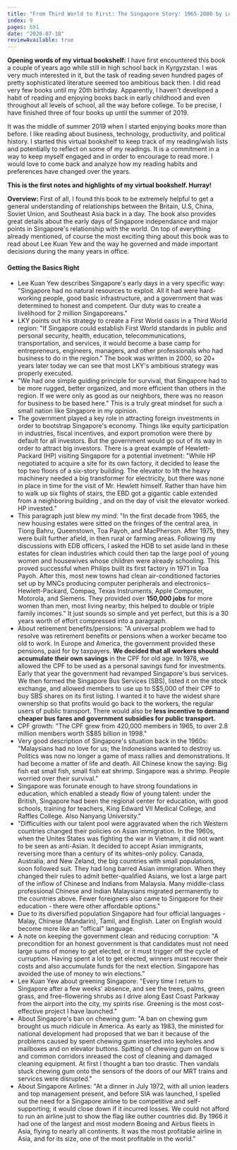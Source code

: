 ```yaml
---
title: "From Third World to First: The Singapore Story: 1965-2000 by Lee Kuan Yew"
index: 9
pages: 691
date: "2020-07-18"
reviewAvailable: true
---
```


**Opening words of my virtual bookshelf:** I have first encountered this book a couple of years ago while still in high school back in Kyrgyzstan. I was very much interested in it, but the task of reading seven hundred pages of pretty sophisticated literature seemed too ambitious back then. I did read very few books until my 20th birthday. Apparently, I haven't developed a habit of reading and enjoying books back in early childhood and even throughout all levels of school, all the way before college. To be precise, I have finished three of four books up until the summer of 2019. 

It was the middle of summer 2019 when I started enjoying books more than before. I like reading about business, technology, productivity, and political history. I started this virtual bookshelf to keep track of my reading/wish lists and potentially to reflect on some of my readings. It is a commitment in a way to keep myself engaged and in order to encourage to read more. I would love to come back and analyze how my reading habits and preferences have changed over the years. 

**This is the first notes and highlights of my virtual bookshelf. Hurray!**

**Overview:** First of all, I found this book to be extremely helpful to get a general understanding of relationships between the Britain, U.S, China, Soviet Union, and Southeast Asia back in a day. The book also provides great details about the early days of Singapore independance and major points in Singapore's relationship with the world. On top of everything already mentioned, of course the most exciting thing about this book was to read about Lee Kuan Yew and the way he governed and made important decisions during the many years in office. 

#### Getting the Basics Right

- Lee Kuan Yew describes Singapore's early days in a very specific way: "Singapore had no natural resources to exploit. All it had were hard-working people, good basic infrastructure, and a government that was determined to honest and competent. Our duty was to create a livelihood for 2 million Singaporeans."
- LKY points out his strategy to create a First World oasis in a Third World region: "If Singapore could establish First World standards in public and personal security, health, education, telecommunications, transportation, and services, it would become a base camp for entrepreneurs, engineers, managers, and other professionals who had business to do in the region." The book was written in 2000, so 20+ years later today we can see that most LKY's ambitious strategy was properly executed.
- "We had one simple guiding principle for survival, that Singapore had to be more rugged, better organized, and more efficient than others in the region. If we were only as good as our neighbors, there was no reason for business to be based here." This is a truly great mindset for such a small nation like Singapore in my opinion.
- The government played a key role in attracting foreign investments in order to bootstrap Singapore's economy. Things like equity participation in industries, fiscal incentives, and export promotion were there by default for all investors. But the government would go out of its way in order to attract big investors. There is a great example of Hewlett-Packard (HP) visiting Singapore for a potential invetment: "While HP negotiated to acquire a site for its own factory, it decided to lease the top two floors of a six-story building. The elevator to lift the heavy machinery needed a big transformer for electricity, but there was none in place in time for the visit of Mr. Hewlett himself. Rather than have him to walk up six flights of stairs, the EBD got a gigantic cable extended from a neighboring building , and on the day of visit the elevator worked. HP invested."
- This paragraph just blew my mind: "In the first decade from 1965, the new housing estates were sitted on the fringes of the central area, in Tiong Bahru, Queenstown, Toa Payoh, and MacPherson. After 1975, they were built further afield, in then rural or farming areas. Following my discussions with EDB officers, I asked the HDB to set aside land in these estates for clean industries which could then tap the large pool of young women and housewives whose children were already schooling. This proved successful when Philips built its first factory in 1971 in Toa Payoh. After this, most new towns had clean air-conditioned factories set up by MNCs producing computer peripherals and electronics–Hewlett-Packard, Compaq, Texas Instruments, Apple Computer, Motorola, and Siemens. They provided over **150,000 jobs** for more women than men, most living nearby; this helped to double or triple family incomes." It just sounds so simple and yet perfect, but this is a 30 years worth of effort compressed into a paragraph. 
- About retirement benefits/pensions: "A universal problem we had to resolve was retirement benefits or pensions when a worker became too old to work. In Europe and America, the government provided these pensions, paid for by taxpayers. **We decided that all workers should accumulate their own savings** in the CPF for old age. In 1978, we allowed the CPF to be used as a personal savings fund for investments. Early that year the government had revamped Singapore's bus services. We then formed the Singapore Bus Services (SBS), listed it on the stock exchange, and allowed members to use up to S$5,000 of their CPF to buy SBS shares on its first listing. I wanted it to have the widest share ownership so that profits would go back to the workers, the regular users of public transport. There would also be **less incentive to demand cheaper bus fares and government subsidies for public transport.**
- CPF growth: "The CPF grew from 420,000 members in 1965, to over 2.8 million members worth S$85 billion in 1998."
- Very good description of Singapore's situation back in the 1960s: "Malaysians had no love for us; the Indonesians wanted to destroy us. Politics was now no longer a game of mass rallies and demonstrations. It had become a matter of life and death. All Chinese know the saying: Big fish eat small fish, small fish eat shrimp. Singapore was a shrimp. People worried over their survival."
- Singapore was forunate enough to have strong foundations in education, which enabled a steady flow of young talent: under the British, Singapore had been the regional center for education, with good schools, training for teachers, King Edward VII Medical College, and Raffles College. Also Nanyang University."
- "Difficulties with our talent pool were aggravated when the rich Western countries changed their policies on Asian immigration. In the 1960s, when the Unites States was fighting the war in Vietnam, it did not want to be seen as anti-Asian. It decided to accept Asian immigrants, reversing more than a century of its whites-only policy. Canada, Australia, and New Zeland, the big countries with small populations, soon followed suit. They had long barred Asian immigration. When they changed their rules to admit better-qualified Asians, we lost a large part of the inflow of Chinese and Indians from Malaysia. Many middle-class professional Chinese and Indian Malaysians migrated permanently to the countries above. Fewer foreigners also came to Singapore for their education - there were other affordable options."
- Due to its diversified population Singapore had four official languages - Malay, Chinese (Mandarin), Tamil, and English. Later on English would become more like an "offical" language. 
- A note on keeping the government clean and reducing corruption: "A precondition for an honest government is that candidates must not need large sums of money to get elected, or it must trigger off the cycle of curruption. Having spent a lot to get elected, winners must recover their costs and also accumulate funds for the next election. Singapore has avoided the use of money to win elections."
- Lee Kuan Yew about greening Singapore: "Every time I return to Singapore after a few weeks' absence, and see the trees, palms, green grass, and free-flowering shrubs as I drive along East Coast Parkway from the airport into the city, my spirits rise. Greening is the most cost-effective project I have launched."
- About Singapore's ban on chewing gum: "A ban on chewing gum brought us much ridicule in America. As early as 1983, the ministed for national development had proposed that we ban it because of the problems caused by spent chewing gum inserted into keyholes and mailboxes and on elevator buttons. Spitting of chewing gum on floow s and common corridors inreased the cost of cleaning and damaged cleaning equipment. At first I thought a ban too drastic. Then vandals stuck chewing gum onto the sensors of the doors of our MRT trains and services were disrupted."
- About Singapore Airlines: "At a dinner in July 1972, with all union leaders and top management present, and before SIA was launched, I spelled out the need for a Singapore airline to be competitive and self-supporting; it would close down if it incurred losses. We could not afford to run an airline just to show the flag like outher countries did. By 1966 it had one of the largest and most modern Boeing and Airbus fleets in Asia, flying to nearly all continents. It was the most profitable airline in Asia, and for its size, one of the most profitable in the world."

